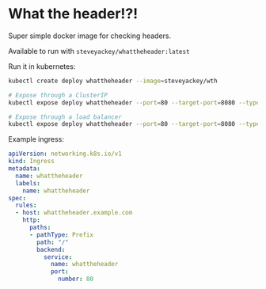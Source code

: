 # What the header!?!

Super simple docker image for checking headers.

Available to run with `steveyackey/whattheheader:latest`

Run it in kubernetes:
```bash
kubectl create deploy whattheheader --image=steveyackey/wth  

# Expose through a ClusterIP
kubectl expose deploy whattheheader --port=80 --target-port=8080 --type=ClusterIP

# Expose through a load balancer
kubectl expose deploy whattheheader --port=80 --target-port=8080 --type=LoadBalancer
```

Example ingress:
```yaml
apiVersion: networking.k8s.io/v1
kind: Ingress
metadata:
  name: whattheheader
  labels:
    name: whattheheader
spec:
  rules:
  - host: whattheheader.example.com
    http:
      paths:
      - pathType: Prefix
        path: "/"
        backend:
          service:
            name: whattheheader
            port: 
              number: 80
```
